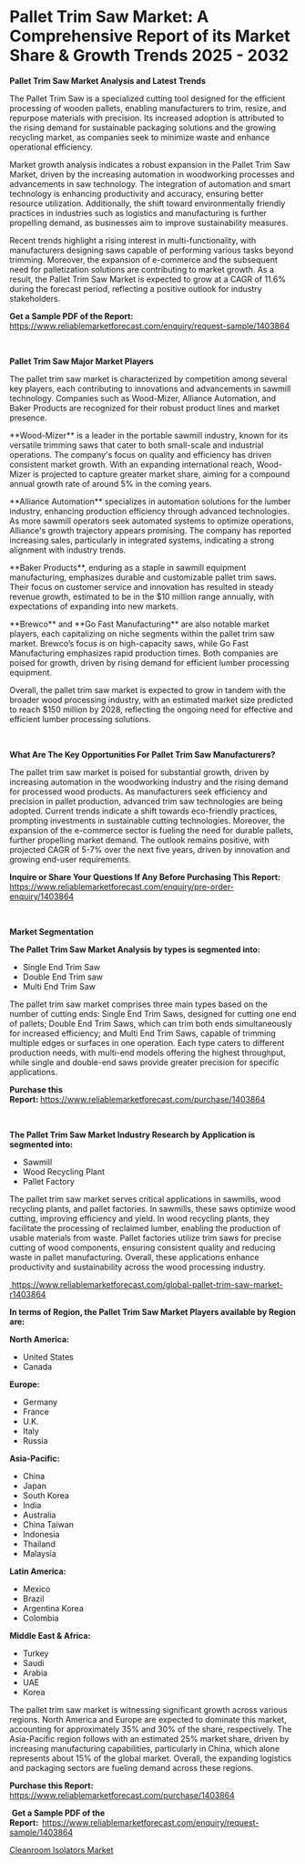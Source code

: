 <p><h1>Pallet Trim Saw Market: A Comprehensive Report of its Market Share & Growth Trends 2025 - 2032</h1></p><p><strong>Pallet Trim Saw Market Analysis and Latest Trends</strong></p>
<p><p>The Pallet Trim Saw is a specialized cutting tool designed for the efficient processing of wooden pallets, enabling manufacturers to trim, resize, and repurpose materials with precision. Its increased adoption is attributed to the rising demand for sustainable packaging solutions and the growing recycling market, as companies seek to minimize waste and enhance operational efficiency. </p><p>Market growth analysis indicates a robust expansion in the Pallet Trim Saw Market, driven by the increasing automation in woodworking processes and advancements in saw technology. The integration of automation and smart technology is enhancing productivity and accuracy, ensuring better resource utilization. Additionally, the shift toward environmentally friendly practices in industries such as logistics and manufacturing is further propelling demand, as businesses aim to improve sustainability measures.</p><p>Recent trends highlight a rising interest in multi-functionality, with manufacturers designing saws capable of performing various tasks beyond trimming. Moreover, the expansion of e-commerce and the subsequent need for palletization solutions are contributing to market growth. As a result, the Pallet Trim Saw Market is expected to grow at a CAGR of 11.6% during the forecast period, reflecting a positive outlook for industry stakeholders.</p></p>
<p><strong>Get a Sample PDF of the Report:&nbsp;</strong> <a href="https://www.reliablemarketforecast.com/enquiry/request-sample/1403864?utm_campaign=3069&utm_medium=2&utm_source=Github&utm_content=ia&utm_term=28032025&utm_id=pallet-trim-saw">https://www.reliablemarketforecast.com/enquiry/request-sample/1403864</a></p>
<p>&nbsp;</p>
<p><strong>Pallet Trim Saw Major Market Players</strong></p>
<p><p>The pallet trim saw market is characterized by competition among several key players, each contributing to innovations and advancements in sawmill technology. Companies such as Wood-Mizer, Alliance Automation, and Baker Products are recognized for their robust product lines and market presence.</p><p>**Wood-Mizer** is a leader in the portable sawmill industry, known for its versatile trimming saws that cater to both small-scale and industrial operations. The company's focus on quality and efficiency has driven consistent market growth. With an expanding international reach, Wood-Mizer is projected to capture greater market share, aiming for a compound annual growth rate of around 5% in the coming years.</p><p>**Alliance Automation** specializes in automation solutions for the lumber industry, enhancing production efficiency through advanced technologies. As more sawmill operators seek automated systems to optimize operations, Alliance's growth trajectory appears promising. The company has reported increasing sales, particularly in integrated systems, indicating a strong alignment with industry trends.</p><p>**Baker Products**, enduring as a staple in sawmill equipment manufacturing, emphasizes durable and customizable pallet trim saws. Their focus on customer service and innovation has resulted in steady revenue growth, estimated to be in the $10 million range annually, with expectations of expanding into new markets.</p><p>**Brewco** and **Go Fast Manufacturing** are also notable market players, each capitalizing on niche segments within the pallet trim saw market. Brewco’s focus is on high-capacity saws, while Go Fast Manufacturing emphasizes rapid production times. Both companies are poised for growth, driven by rising demand for efficient lumber processing equipment.</p><p>Overall, the pallet trim saw market is expected to grow in tandem with the broader wood processing industry, with an estimated market size predicted to reach $150 million by 2028, reflecting the ongoing need for effective and efficient lumber processing solutions.</p></p>
<p>&nbsp;</p>
<p><strong>What Are The Key Opportunities For Pallet Trim Saw Manufacturers?</strong></p>
<p><p>The pallet trim saw market is poised for substantial growth, driven by increasing automation in the woodworking industry and the rising demand for processed wood products. As manufacturers seek efficiency and precision in pallet production, advanced trim saw technologies are being adopted. Current trends indicate a shift towards eco-friendly practices, prompting investments in sustainable cutting technologies. Moreover, the expansion of the e-commerce sector is fueling the need for durable pallets, further propelling market demand. The outlook remains positive, with projected CAGR of 5-7% over the next five years, driven by innovation and growing end-user requirements.</p></p>
<p><strong>Inquire or Share Your Questions If Any Before Purchasing This Report:</strong> <a href="https://www.reliablemarketforecast.com/enquiry/pre-order-enquiry/1403864?utm_campaign=3069&utm_medium=2&utm_source=Github&utm_content=ia&utm_term=28032025&utm_id=pallet-trim-saw">https://www.reliablemarketforecast.com/enquiry/pre-order-enquiry/1403864</a></p>
<p>&nbsp;</p>
<p><strong>Market Segmentation</strong></p>
<p><strong>The Pallet Trim Saw Market Analysis by types is segmented into:</strong></p>
<p><ul><li>Single End Trim Saw</li><li>Double End Trim saw</li><li>Multi End Trim Saw</li></ul></p>
<p><p>The pallet trim saw market comprises three main types based on the number of cutting ends: Single End Trim Saws, designed for cutting one end of pallets; Double End Trim Saws, which can trim both ends simultaneously for increased efficiency; and Multi End Trim Saws, capable of trimming multiple edges or surfaces in one operation. Each type caters to different production needs, with multi-end models offering the highest throughput, while single and double-end saws provide greater precision for specific applications.</p></p>
<p><strong>Purchase this Report:&nbsp;</strong><a href="https://www.reliablemarketforecast.com/purchase/1403864?utm_campaign=3069&utm_medium=2&utm_source=Github&utm_content=ia&utm_term=28032025&utm_id=pallet-trim-saw">https://www.reliablemarketforecast.com/purchase/1403864</a></p>
<p>&nbsp;</p>
<p><strong>The Pallet Trim Saw Market Industry Research by Application is segmented into:</strong></p>
<p><ul><li>Sawmill</li><li>Wood Recycling Plant</li><li>Pallet Factory</li></ul></p>
<p><p>The pallet trim saw market serves critical applications in sawmills, wood recycling plants, and pallet factories. In sawmills, these saws optimize wood cutting, improving efficiency and yield. In wood recycling plants, they facilitate the processing of reclaimed lumber, enabling the production of usable materials from waste. Pallet factories utilize trim saws for precise cutting of wood components, ensuring consistent quality and reducing waste in pallet manufacturing. Overall, these applications enhance productivity and sustainability across the wood processing industry.</p></p>
<p><a href="https://www.reliablemarketforecast.com/global-pallet-trim-saw-market-r1403864?utm_campaign=3069&utm_medium=2&utm_source=Github&utm_content=ia&utm_term=28032025&utm_id=pallet-trim-saw">&nbsp;https://www.reliablemarketforecast.com/global-pallet-trim-saw-market-r1403864</a></p>
<p><strong>In terms of Region, the Pallet Trim Saw Market Players available by Region are:</strong></p>
<p>
    <p> <strong> North America: </strong>
        <ul>
            <li>United States</li>
            <li>Canada</li>
        </ul>
        </p> 
    <p> <strong> Europe: </strong>
        <ul>
            <li>Germany</li>
            <li>France</li>
            <li>U.K.</li>
            <li>Italy</li>
            <li>Russia</li>
        </ul>
        </p> 
    <p> <strong> Asia-Pacific: </strong>
        <ul>
            <li>China</li>
            <li>Japan</li>
            <li>South Korea</li>
            <li>India</li>
            <li>Australia</li>
            <li>China Taiwan</li>
            <li>Indonesia</li>
            <li>Thailand</li>
            <li>Malaysia</li>
        </ul>
        </p> 
    <p> <strong> Latin America: </strong>
        <ul>
            <li>Mexico</li>
            <li>Brazil</li>
            <li>Argentina Korea</li>
            <li>Colombia</li>
        </ul>
        </p> 
    <p> <strong> Middle East & Africa: </strong>
        <ul>
            <li>Turkey</li>
            <li>Saudi</li>
            <li>Arabia</li>
            <li>UAE</li>
            <li>Korea</li>
        </ul>
    </p>
    </p>
<p><p>The pallet trim saw market is witnessing significant growth across various regions. North America and Europe are expected to dominate this market, accounting for approximately 35% and 30% of the share, respectively. The Asia-Pacific region follows with an estimated 25% market share, driven by increasing manufacturing capabilities, particularly in China, which alone represents about 15% of the global market. Overall, the expanding logistics and packaging sectors are fueling demand across these regions.</p></p>
<p><strong>Purchase this Report: </strong><a href="https://www.reliablemarketforecast.com/purchase/1403864?utm_campaign=3069&utm_medium=2&utm_source=Github&utm_content=ia&utm_term=28032025&utm_id=pallet-trim-saw">https://www.reliablemarketforecast.com/purchase/1403864</a></p>
<p>&nbsp;<strong>Get a Sample PDF of the Report:&nbsp;&nbsp;</strong><a href="https://www.reliablemarketforecast.com/enquiry/request-sample/1403864?utm_campaign=3069&utm_medium=2&utm_source=Github&utm_content=ia&utm_term=28032025&utm_id=pallet-trim-saw">https://www.reliablemarketforecast.com/enquiry/request-sample/1403864</a></p>
<p><strong></strong></p>
<p><p><a href="https://github.com/ajayanhaizan/Market-Research-Report-List-1/blob/main/cleanroom-isolators-market.md?utm_campaign=3069&utm_medium=2&utm_source=Github&utm_content=ia&utm_term=28032025&utm_id=pallet-trim-saw">Cleanroom Isolators Market</a></p></p>